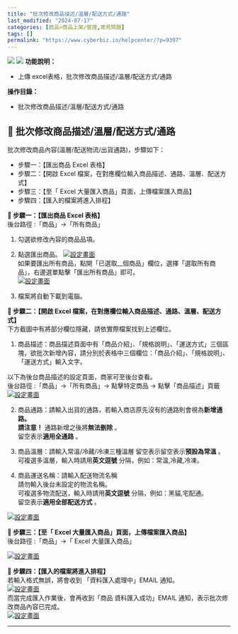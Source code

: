 ```yaml
---
title: "批次修改商品描述/溫層/配送方式/通路"
last_modified: "2024-07-17"
categories: [商品>商品上架/管理,常見問題]
tags: []
permalink: "https://www.cyberbiz.io/helpcenter/?p=9397"
---
```


![](https://www.cyberbiz.io/helpcenter/wp-content/uploads/一般版3.png)
![](https://www.cyberbiz.io/helpcenter/wp-content/uploads/PLUS版3.png)
**功能說明：**  

* 上傳 excel表格，批次修改商品描述/溫層/配送方式/通路

**操作目錄：**

* 批次修改商品描述/溫層/配送方式/通路

## 📌 批次修改商品描述/溫層/配送方式/通路


批次修改商品內容(溫層/配送物流/出貨通路)，步驟如下：  

* 步驟一：【匯出商品 Excel 表格】
* 步驟二：【開啟 Excel 檔案，在對應欄位輸入商品描述、通路、溫層、配送方式】
* 步驟三：【至「 Excel 大量匯入商品」頁面，上傳檔案匯入商品】
* 步驟四：【匯入的檔案將進入排程】

**📍 步驟一：【匯出商品 Excel 表格】**  
後台路徑 :「商品」→「所有商品」  


1. 勾選欲修改內容的商品品項。


2. 點選匯出商品。
[![設定畫面](https://www.cyberbiz.io/helpcenter/wp-content/uploads/批次修改商品資料1.png)](https://www.cyberbiz.io/helpcenter/wp-content/uploads/批次修改商品資料1.png)  
如果要匯出所有商品，點開「已選取__個商品」欄位，選擇「選取所有商品」，右邊選單點擊「匯出所有商品」即可。  
[![設定畫面](https://www.cyberbiz.io/helpcenter/wp-content/uploads/批次修改商品資料2.png)](https://www.cyberbiz.io/helpcenter/wp-content/uploads/批次修改商品資料2.png)  


3. 檔案將自動下載到電腦。

**📍 步驟二：【開啟 Excel 檔案，在對應欄位輸入商品描述、通路、溫層、配送方式】**  
下方截圖中有將部分欄位隱藏，請依實際檔案找到上述欄位。

1. 商品描述：商品描述頁面中有「商品介紹」、「規格說明」、「運送方式」三個區塊，欲批次新增內容，請分別於表格中三個欄位：「商品介紹」、「規格說明」、「運送方式」輸入文字。  

以下為後台商品描述的設定頁面，商家可至後台查看。  
後台路徑 :「商品」→「所有商品」→ 點擊特定商品 → 點擊「商品描述」頁籤  
[![設定畫面](https://www.cyberbiz.io/helpcenter/wp-content/uploads/批次修改商品資料7.png)](https://www.cyberbiz.io/helpcenter/wp-content/uploads/批次修改商品資料7.png)

2. 商品通路：請輸入出貨的通路，若輸入商店原先沒有的通路則會視為**新增通路。**  
**請注意！** 通路新增之後將**無法刪除** 。  
留空表示**適用全通路** 。



3. 商品溫層：請輸入常溫/冷藏/冷凍三種溫層 留空表示留空表示**預設為常溫** 。  
可複選多溫層，輸入時請用**英文逗號** 分隔，例如：常溫,冷藏,冷凍。



4. 商品運送名稱：請輸入配送物流名稱  
請勿輸入後台未設定的物流名稱。  
可複選多物流配送，輸入時請用**英文逗號** 分隔，例如：黑貓,宅配通。  
留空表示**適用全部配送方式** 。  

[![設定畫面](https://www.cyberbiz.io/helpcenter/wp-content/uploads/批次修改商品資料3.png)](https://www.cyberbiz.io/helpcenter/wp-content/uploads/批次修改商品資料3.png)  

**📍 步驟三：【至「 Excel 大量匯入商品」頁面，上傳檔案匯入商品】**  
後台路徑 :「商品」→「 Excel 大量匯入商品」  

[![設定畫面](https://www.cyberbiz.io/helpcenter/wp-content/uploads/批次修改商品資料4.png)](https://www.cyberbiz.io/helpcenter/wp-content/uploads/批次修改商品資料4.png)  

**📍 步驟四：【匯入的檔案將進入排程】**  
若輸入格式無誤，將會收到 「資料匯入處理中」EMAIL 通知。  
[![設定畫面](https://www.cyberbiz.io/helpcenter/wp-content/uploads/批次修改商品資料5.png)](https://www.cyberbiz.io/helpcenter/wp-content/uploads/批次修改商品資料5.png)  
而當完成匯入作業後，會再收到「商品 資料匯入成功」EMAIL 通知，表示批次修改商品內容已完成。  
[![設定畫面](https://www.cyberbiz.io/helpcenter/wp-content/uploads/批次修改商品資料6.png)](https://www.cyberbiz.io/helpcenter/wp-content/uploads/批次修改商品資料6.png)

* * *



